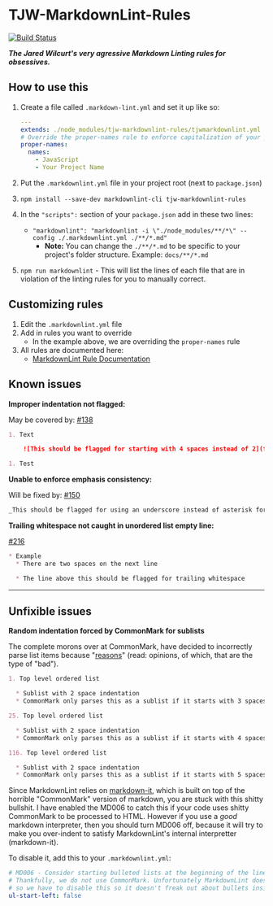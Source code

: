 # TJW-MarkdownLint-Rules

[![Build Status](https://travis-ci.org/tjw-lint/tjw-markdownlint-rules.svg?branch=master)](https://travis-ci.org/tjw-lint/tjw-markdownlint-rules)


***The Jared Wilcurt's very agressive Markdown Linting rules for obsessives.***


## How to use this

1. Create a file called `.markdown-lint.yml` and set it up like so:

   ```yml
   ---
   extends: ./node_modules/tjw-markdownlint-rules/tjwmarkdownlint.yml
   # Override the proper-names rule to enforce capitalization of your project's name and other proper nouns
   proper-names:
     names:
       - JavaScript
       - Your Project Name
   ```

1. Put the `.markdownlint.yml` file in your project root (next to `package.json`)
1. `npm install --save-dev markdownlint-cli tjw-markdownlint-rules`
1. In the `"scripts":` section of your `package.json` add in these two lines:
    * `"markdownlint": "markdownlint -i \"./node_modules/**/*\" --config ./.markdownlint.yml ./**/*.md"`
        * **Note:** You can change the `./**/*.md` to be specific to your project's folder structure. Example: `docs/**/*.md`
1. `npm run markdownlint` - This will list the lines of each file that are in violation of the linting rules for you to manually correct.


## Customizing rules

1. Edit the `.markdownlint.yml` file
1. Add in rules you want to override
    * In the example above, we are overriding the `proper-names` rule
1. All rules are documented here:
    * [MarkdownLint Rule Documentation](https://github.com/DavidAnson/markdownlint/blob/master/doc/Rules.md)


## Known issues

**Improper indentation not flagged:**

May be covered by: [#138](https://github.com/DavidAnson/markdownlint/issues/138)

```markdown
1. Text

    ![This should be flagged for starting with 4 spaces instead of 2](file.png)

1. Test
```

**Unable to enforce emphasis consistency:**

Will be fixed by: [#150](https://github.com/DavidAnson/markdownlint/issues/150)

```markdown
_This should be flagged for using an underscore instead of asterisk for emphasis_
```

**Trailing whitespace not caught in unordered list empty line:**

[#216](https://github.com/DavidAnson/markdownlint/issues/216)

```markdown
* Example
  * There are two spaces on the next line

  * The line above this should be flagged for trailing whitespace
```

* * *


## Unfixible issues

**Random indentation forced by CommonMark for sublists**

The complete morons over at CommonMark, have decided to incorrectly parse list items because "[reasons](https://spec.commonmark.org/0.29/#motivation)" (read: opinions, of which, that are the type of "bad").

```markdown
1. Top level ordered list

  * Sublist with 2 space indentation
  * CommonMark only parses this as a sublist if it starts with 3 spaces.
```

```markdown
25. Top level ordered list

  * Sublist with 2 space indentation
  * CommonMark only parses this as a sublist if it starts with 4 spaces.
```

```markdown
116. Top level ordered list

  * Sublist with 2 space indentation
  * CommonMark only parses this as a sublist if it starts with 5 spaces.
```

Since MarkdownLint relies on [markdown-it](https://markdown-it.github.io), which is built on top of the horrible "CommonMark" version of markdown, you are stuck with this shitty bullshit. I have enabled the MD006 to catch this if your code uses shitty CommonMark to be processed to HTML. However if you use a *good* markdown interpreter, then you should turn MD006 off, because it will try to make you over-indent to satisfy MarkdownLint's internal interpretter (markdown-it).

To disable it, add this to your `.markdownlint.yml`:

```yml
# MD006 - Consider starting bulleted lists at the beginning of the line.
# Thankfully, we do not use CommonMark. Unfortunately MarkdownLint does,
# so we have to disable this so it doesn't freak out about bullets inside numbered lists.
ul-start-left: false
```
